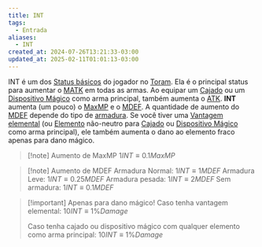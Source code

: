 ```yaml
---
title: INT
tags:
  - Entrada
aliases:
  - INT
created_at: 2024-07-26T13:21:33-03:00
updated_at: 2025-02-11T01:01:13-03:00
---
```


INT é um dos [Status básicos](Toram_Status_basico.md) 
do jogador no [Toram](content/notas/2024/07/26/entrada/Toram.md). Ela é o principal status para aumentar o [MATK](../../10/entrada/Toram_MATK.md) em todas as armas. Ao equipar um [Cajado](../../09/entrada/Toram_Staff.md) ou um [Dispositivo Mágico](../../09/entrada/Toram_Magic_Device.md) como arma principal, também aumenta o [ATK](../../09/entrada/Toram_ATK.md). **INT** aumenta (um pouco) o [MaxMP](../../10/entrada/Toram_MaxMP.md) e o [MDEF](../../10/entrada/Toram_MDEF.md). A quantidade de aumento do [MDEF](../../10/entrada/Toram_MDEF.md) depende do tipo de [armadura](../../10/entrada/Toram_armadura.md). Se você tiver uma [Vantagem elemental](../../12/entrada/Toram_vantagem_elemental.md) (ou [Elemento](../../10/entrada/Toram_Elemento.md) não-neutro para [Cajado](../../09/entrada/Toram_Staff.md) ou [Dispositivo Mágico](../../09/entrada/Toram_Magic_Device.md) como arma principal), ele também aumenta o dano ao elemento fraco apenas para dano mágico.

> [!note] Aumento de MaxMP
> $1 INT \equiv 0.1MaxMP$


> [!note] Aumento de MDEF
> Armadura Normal: $1 INT \equiv 1 MDEF$
> Armadura Leve: $1 INT \equiv 0.25 MDEF$
> Armadura pesada: $1 INT \equiv 2 MDEF$
> Sem armadura: $1 INT \equiv 0.1 MDEF$

> [!important] Apenas para dano mágico!
> Caso tenha vantagem elemental:
> $10 INT \equiv 1\% Damage$
> 
> Caso tenha cajado ou dispositivo mágico com qualquer elemento como arma principal:
> $10 INT \equiv 1\% Damage$

